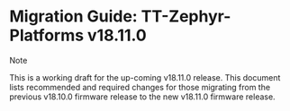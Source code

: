 # Migration Guide: TT-Zephyr-Platforms v18.11.0

> [!NOTE]
> This is a working draft for the up-coming v18.11.0 release.
This document lists recommended and required changes for those migrating from the previous v18.10.0 firmware release to the new v18.11.0 firmware release.

[comment]: <> (UL by area, indented as necessary)
